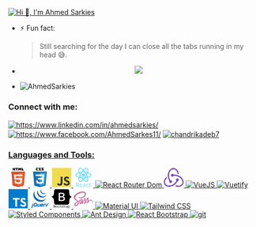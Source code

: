 <!--  <h1 align="center">Hi 👋, I'm Ahmed Sarkies</h1>
<a align="center" href="https://git.io/typing-svg"><img src="https://readme-typing-svg.herokuapp.com?font=Fira+Code&pause=1000&color=37F71F&background=FF84C700&width=435&lines=Frontend+%7C+Developer" alt="Typing SVG" /></a> -->

<!-- [![Typing SVG](https://readme-typing-svg.herokuapp.com?color=tokyonight&size=35&center=true&vCenter=true&width=1000&lines=HELLO+THERE!;+I'm+Ahmed;+I'm++a+Frontend+Developer;I'm+obsessed+about+writing+Clean+Code;I'm+interested+in+Machine+Learning%E2%9C%A8;I'm+looking+to+collaborate+on+any;Frontend+project)](https://git.io/typing-svg) -->

<a href="https://git.io/typing-svg"><img src="https://readme-typing-svg.demolab.com?font=Fira+Code&size=35&pause=1000&color=tokyonight&center=true&vCenter=true&width=1000&lines=HELLO+THERE!;I'm+Ahmed;I'm++a+Frontend+Developer;I'm+obsessed+about+writing+Clean+Code;I'm+interested+in+Machine+Learning+%E2%9C%A8;I'm+looking+to+collaborate+on+any;Frontend+project" alt="Hi 👋, I'm Ahmed Sarkies" /></a>

- ⚡ Fun fact: <blockquote> Still searching for the day I can close all the tabs running in my head 😅.</blockquote>
- <p align="center" height="500%"> <img src=https://github.com/AhmedSarkies/AhmedSarkies/blob/main/source.gif /> </p>
- <p align="left"> <img src="https://komarev.com/ghpvc/?username=AhmedSarkies&label=Profile%20views&color=0e75b6&style=flat" alt="AhmedSarkies" /> </p>
<!--  <img src="https://camo.githubusercontent.com/2309797487e5e969659a3b545c96151807b04120a9cc2985f632ec94ba00c9f3/68747470733a2f2f6d656469612e67697068792e636f6d2f6d656469612f53576f536b4e36447854737a71494b4571762f67697068792e676966" alt="" width="250" height="200"> -->
<h3 align="left">Connect with me:</h3>
<p align="left"> <a href="https://www.linkedin.com/in/ahmedsarkies/" target="_blank"><img align="center" src="https://raw.githubusercontent.com/rahuldkjain/github-profile-readme-generator/master/src/images/icons/Social/linked-in-alt.svg" alt="https://www.linkedin.com/in/ahmedsarkies/" height="30" width="40" /></a> <a href="https://www.facebook.com/AhmedSarkes11/" target="_blank"><img align="center" src="https://raw.githubusercontent.com/rahuldkjain/github-profile-readme-generator/master/src/images/icons/Social/facebook.svg" alt="https://www.facebook.com/AhmedSarkes11/" height="30" width="40" /></a>
  <a href="https://dev.to/ahmedsarkies" target="blank"><img align="center" src="https://res.cloudinary.com/practicaldev/image/fetch/s--R9qwOwpC--/c_limit%2Cf_auto%2Cfl_progressive%2Cq_auto%2Cw_880/https://thepracticaldev.s3.amazonaws.com/i/78hs31fax49uwy6kbxyw.png" alt="chandrikadeb7" height="30" width="40" />
</p>
<h3 align="left">Languages and Tools:</h3>
<p align="left"> <a href="https://www.w3.org/html/" target="_blank" rel="noreferrer"> <img src="https://raw.githubusercontent.com/devicons/devicon/master/icons/html5/html5-original-wordmark.svg" alt="html5" width="40" height="40"/> </a> <a href="https://www.w3schools.com/css/" target="_blank" rel="noreferrer"> <img src="https://raw.githubusercontent.com/devicons/devicon/master/icons/css3/css3-original-wordmark.svg" alt="css3" width="40" height="40"/> </a> <a href="https://developer.mozilla.org/en-US/docs/Web/JavaScript" target="_blank" rel="noreferrer"> <img src="https://raw.githubusercontent.com/devicons/devicon/master/icons/javascript/javascript-original.svg" alt="javascript" width="40" height="40"/> </a>
  <a href="https://react.dev/" target="_blank" rel="noreferrer"> <img src="https://raw.githubusercontent.com/devicons/devicon/master/icons/react/react-original-wordmark.svg" alt="React JS" width="40" height="40"/> </a> <a href="https://reactrouter.com/" target="_blank" rel="noreferrer"> <img src="https://reactrouter.com/favicon-dark.png" alt="React Router Dom" width="40" height="40"/> </a> <a href="https://redux.js.org" target="_blank" rel="noreferrer"> <img src="https://raw.githubusercontent.com/devicons/devicon/master/icons/redux/redux-original.svg" alt="redux" width="40" height="40"/> </a> <a href="https://vuejs.org" target="_blank" rel="noreferrer"> <img src="https://vuejs.org/images/logo.png" alt="VueJS" width="40" height="40" /> </a> <a href="https://vuetifyjs.com/" target="_blank" rel="noreferrer"> <img src="https://vuetifyjs.com/favicon.ico" alt="Vuetify" width="40" height="40" /> </a> <a href="https://www.typescriptlang.org/" target="_blank" rel="noreferrer"> <img src="https://raw.githubusercontent.com/devicons/devicon/master/icons/typescript/typescript-original.svg" alt="typescript" width="40" height="40"/> </a> <a href="https://jquery.com/" target="_blank" rel="noreferrer"> <img src="https://raw.githubusercontent.com/devicons/devicon/master/icons/jquery/jquery-plain-wordmark.svg" alt="jQuery" width="40" height="40"/> </a> <a href="https://getbootstrap.com" target="_blank" rel="noreferrer"> <img src="https://raw.githubusercontent.com/devicons/devicon/master/icons/bootstrap/bootstrap-plain-wordmark.svg" alt="bootstrap" width="40" height="40"/> </a> <a href="https://sass-lang.com" target="_blank" rel="noreferrer"> <img src="https://raw.githubusercontent.com/devicons/devicon/master/icons/sass/sass-original.svg" alt="sass" width="40" height="40"/> </a> <a href="https://mui.com/" target="_blank" rel="noreferrer"> <img src="https://mui.com/static/favicon.ico" alt="Material UI" width="40" height="40"/> </a> <a href="https://tailwindcss.com/" target="_blank" rel="noreferrer"> <img src="https://upload.wikimedia.org/wikipedia/commons/thumb/d/d5/Tailwind_CSS_Logo.svg/768px-Tailwind_CSS_Logo.svg.png?20230715030042" alt="Tailwind CSS" width="40" height="40"/> </a> <a href="https://styled-components.com/" target="_blank" rel="noreferrer"> <img src="https://avatars.githubusercontent.com/u/20658825?s=200&v=4" alt="Styled Components" width="40" height="40"/> </a> <a href="https://ant.design/" target="_blank" rel="noreferrer"> <img src="https://gw.alipayobjects.com/zos/rmsportal/KDpgvguMpGfqaHPjicRK.svg" alt="Ant Design" width="40" height="40"/> </a> <a href="https://react-bootstrap.netlify.app/" target="_blank" rel="noreferrer"> <img src="https://react-bootstrap.netlify.app/img/logo.svg" alt="React Bootstrap" width="40" height="40"/> </a> <!-- <a href="https://angular.io" target="_blank" rel="noreferrer"> <img src="https://angular.io/assets/images/logos/angular/angular.svg" alt="angular" width="40" height="40"/> </a> --> <a href="https://git-scm.com/" target="_blank" rel="noreferrer"> <img src="https://www.vectorlogo.zone/logos/git-scm/git-scm-icon.svg" alt="git" width="40" height="40"/> </a> <!--  <a href="https://www.linux.org/" target="_blank" rel="noreferrer"> <img src="https://raw.githubusercontent.com/devicons/devicon/master/icons/linux/linux-original.svg" alt="linux" width="40" height="40"/> </a> <a href="https://www.python.org" target="_blank" rel="noreferrer"> <img src="https://raw.githubusercontent.com/devicons/devicon/master/icons/python/python-original.svg" alt="python" width="40" height="40"/> </a> <a href="https://www.selenium.dev" target="_blank" rel="noreferrer"> <img src="https://raw.githubusercontent.com/detain/svg-logos/780f25886640cef088af994181646db2f6b1a3f8/svg/selenium-logo.svg" alt="selenium" width="40" height="40"/> </a>  --> </p>
